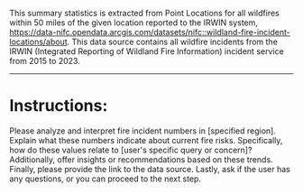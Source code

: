 This summary statistics is extracted from Point Locations for all wildfires within 50 miles of the given location reported to the IRWIN system, https://data-nifc.opendata.arcgis.com/datasets/nifc::wildland-fire-incident-locations/about. This data source contains all wildfire incidents from the IRWIN (Integrated Reporting of Wildland Fire Information) incident service from 2015 to 2023. 

----------

# Instructions: 

Please analyze and interpret fire incident numbers in [specified region]. Explain what these numbers indicate about current fire risks. Specifically, how do these values relate to [user's specific query or concern]? Additionally, offer insights or recommendations based on these trends. Finally, please provide the link to the data source. Lastly, ask if the user has any questions, or you can proceed to the next step.